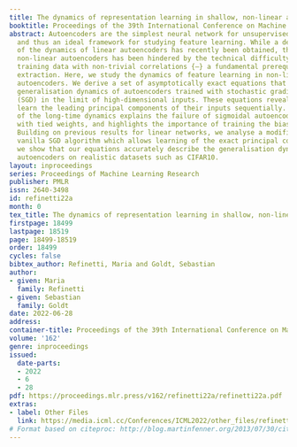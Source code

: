 ```yaml
---
title: The dynamics of representation learning in shallow, non-linear autoencoders
booktitle: Proceedings of the 39th International Conference on Machine Learning
abstract: Autoencoders are the simplest neural network for unsupervised learning,
  and thus an ideal framework for studying feature learning. While a detailed understanding
  of the dynamics of linear autoencoders has recently been obtained, the study of
  non-linear autoencoders has been hindered by the technical difficulty of handling
  training data with non-trivial correlations {–} a fundamental prerequisite for feature
  extraction. Here, we study the dynamics of feature learning in non-linear, shallow
  autoencoders. We derive a set of asymptotically exact equations that describe the
  generalisation dynamics of autoencoders trained with stochastic gradient descent
  (SGD) in the limit of high-dimensional inputs. These equations reveal that autoencoders
  learn the leading principal components of their inputs sequentially. An analysis
  of the long-time dynamics explains the failure of sigmoidal autoencoders to learn
  with tied weights, and highlights the importance of training the bias in ReLU autoencoders.
  Building on previous results for linear networks, we analyse a modification of the
  vanilla SGD algorithm which allows learning of the exact principal components. Finally,
  we show that our equations accurately describe the generalisation dynamics of non-linear
  autoencoders on realistic datasets such as CIFAR10.
layout: inproceedings
series: Proceedings of Machine Learning Research
publisher: PMLR
issn: 2640-3498
id: refinetti22a
month: 0
tex_title: The dynamics of representation learning in shallow, non-linear autoencoders
firstpage: 18499
lastpage: 18519
page: 18499-18519
order: 18499
cycles: false
bibtex_author: Refinetti, Maria and Goldt, Sebastian
author:
- given: Maria
  family: Refinetti
- given: Sebastian
  family: Goldt
date: 2022-06-28
address:
container-title: Proceedings of the 39th International Conference on Machine Learning
volume: '162'
genre: inproceedings
issued:
  date-parts:
  - 2022
  - 6
  - 28
pdf: https://proceedings.mlr.press/v162/refinetti22a/refinetti22a.pdf
extras:
- label: Other Files
  link: https://media.icml.cc/Conferences/ICML2022/other_files/refinetti22a-supp.zip
# Format based on citeproc: http://blog.martinfenner.org/2013/07/30/citeproc-yaml-for-bibliographies/
---
```

